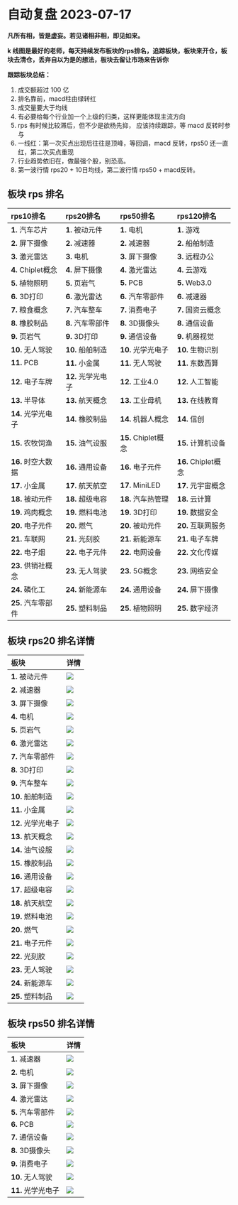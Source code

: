 # 自动复盘 2023-07-17

**凡所有相，皆是虚妄。若见诸相非相，即见如来。**

**k 线图是最好的老师，每天持续发布板块的rps排名，追踪板块，板块来开仓，板块去清仓，丢弃自以为是的想法，板块去留让市场来告诉你**
        
**跟踪板块总结：**
1. 成交额超过 100 亿
2. 排名靠前，macd柱由绿转红
3. 成交量要大于均线
4. 有必要给每个行业加一个上级的归类，这样更能体现主流方向
5. rps 有时候比较滞后，但不少是欲杨先抑， 应该持续跟踪，等 macd 反转时参与
6. 一线红：第一次买点出现后往往是顶峰，等回调，macd 反转，rps50 还一直红，第二次买点重现
7. 行业趋势依旧在，做最强个股，别恐高。
8. 第一波行情 rps20 + 10日均线，第二波行情 rps50 + macd反转。
        
## 板块 rps 排名
| rps10排名          | rps20排名          | rps50排名           | rps120排名          |
|:-------------------|:-------------------|:--------------------|:--------------------|
| **1.** 汽车芯片    | **1.** 被动元件    | **1.** 电机         | **1.** 游戏         |
| **2.** 屏下摄像    | **2.** 减速器      | **2.** 减速器       | **2.** 船舶制造     |
| **3.** 激光雷达    | **3.** 电机        | **3.** 屏下摄像     | **3.** 远程办公     |
| **4.** Chiplet概念 | **4.** 屏下摄像    | **4.** 激光雷达     | **4.** 云游戏       |
| **5.** 植物照明    | **5.** 页岩气      | **5.** PCB          | **5.** Web3.0       |
| **6.** 3D打印      | **6.** 激光雷达    | **6.** 汽车零部件   | **6.** 减速器       |
| **7.** 粮食概念    | **7.** 汽车整车    | **7.** 消费电子     | **7.** 国资云概念   |
| **8.** 橡胶制品    | **8.** 汽车零部件  | **8.** 3D摄像头     | **8.** 通信设备     |
| **9.** 页岩气      | **9.** 3D打印      | **9.** 通信设备     | **9.** 机器视觉     |
| **10.** 无人驾驶   | **10.** 船舶制造   | **10.** 光学光电子  | **10.** 生物识别    |
| **11.** PCB        | **11.** 小金属     | **11.** 无人驾驶    | **11.** 东数西算    |
| **12.** 电子车牌   | **12.** 光学光电子 | **12.** 工业4.0     | **12.** 人工智能    |
| **13.** 半导体     | **13.** 航天概念   | **13.** 工业母机    | **13.** 在线教育    |
| **14.** 光学光电子 | **14.** 橡胶制品   | **14.** 机器人概念  | **14.** 信创        |
| **15.** 农牧饲渔   | **15.** 油气设服   | **15.** Chiplet概念 | **15.** 计算机设备  |
| **16.** 时空大数据 | **16.** 通用设备   | **16.** 电子元件    | **16.** Chiplet概念 |
| **17.** 小金属     | **17.** 航天航空   | **17.** MiniLED     | **17.** 元宇宙概念  |
| **18.** 被动元件   | **18.** 超级电容   | **18.** 汽车热管理  | **18.** 云计算      |
| **19.** 鸡肉概念   | **19.** 燃料电池   | **19.** 3D打印      | **19.** 数据安全    |
| **20.** 电子元件   | **20.** 燃气       | **20.** 被动元件    | **20.** 互联网服务  |
| **21.** 车联网     | **21.** 光刻胶     | **21.** 新能源车    | **21.** 电子车牌    |
| **22.** 电子烟     | **22.** 电子元件   | **22.** 电网设备    | **22.** 文化传媒    |
| **23.** 供销社概念 | **23.** 无人驾驶   | **23.** 5G概念      | **23.** 网络安全    |
| **24.** 磷化工     | **24.** 新能源车   | **24.** 通用设备    | **24.** 屏下摄像    |
| **25.** 汽车零部件 | **25.** 塑料制品   | **25.** 植物照明    | **25.** 数字经济    |
## 板块 rps20 排名详情
| 板块               | 详情                                                                                                |
|:-------------------|:----------------------------------------------------------------------------------------------------|
| **1.** 被动元件    | ![](https://sykent-blog-image.oss-cn-beijing.aliyuncs.com/quant/image/2023/7/1689581140952-tmp.jpg) |
| **2.** 减速器      | ![](https://sykent-blog-image.oss-cn-beijing.aliyuncs.com/quant/image/2023/7/1689581142323-tmp.jpg) |
| **3.** 屏下摄像    | ![](https://sykent-blog-image.oss-cn-beijing.aliyuncs.com/quant/image/2023/7/1689581143216-tmp.jpg) |
| **4.** 电机        | ![](https://sykent-blog-image.oss-cn-beijing.aliyuncs.com/quant/image/2023/7/1689581144178-tmp.jpg) |
| **5.** 页岩气      | ![](https://sykent-blog-image.oss-cn-beijing.aliyuncs.com/quant/image/2023/7/1689581145045-tmp.jpg) |
| **6.** 激光雷达    | ![](https://sykent-blog-image.oss-cn-beijing.aliyuncs.com/quant/image/2023/7/1689581145923-tmp.jpg) |
| **7.** 汽车零部件  | ![](https://sykent-blog-image.oss-cn-beijing.aliyuncs.com/quant/image/2023/7/1689581146866-tmp.jpg) |
| **8.** 3D打印      | ![](https://sykent-blog-image.oss-cn-beijing.aliyuncs.com/quant/image/2023/7/1689581147750-tmp.jpg) |
| **9.** 汽车整车    | ![](https://sykent-blog-image.oss-cn-beijing.aliyuncs.com/quant/image/2023/7/1689581148778-tmp.jpg) |
| **10.** 船舶制造   | ![](https://sykent-blog-image.oss-cn-beijing.aliyuncs.com/quant/image/2023/7/1689581149653-tmp.jpg) |
| **11.** 小金属     | ![](https://sykent-blog-image.oss-cn-beijing.aliyuncs.com/quant/image/2023/7/1689581150569-tmp.jpg) |
| **12.** 光学光电子 | ![](https://sykent-blog-image.oss-cn-beijing.aliyuncs.com/quant/image/2023/7/1689581151480-tmp.jpg) |
| **13.** 航天概念   | ![](https://sykent-blog-image.oss-cn-beijing.aliyuncs.com/quant/image/2023/7/1689581152383-tmp.jpg) |
| **14.** 油气设服   | ![](https://sykent-blog-image.oss-cn-beijing.aliyuncs.com/quant/image/2023/7/1689581153242-tmp.jpg) |
| **15.** 橡胶制品   | ![](https://sykent-blog-image.oss-cn-beijing.aliyuncs.com/quant/image/2023/7/1689581154234-tmp.jpg) |
| **16.** 通用设备   | ![](https://sykent-blog-image.oss-cn-beijing.aliyuncs.com/quant/image/2023/7/1689581155096-tmp.jpg) |
| **17.** 超级电容   | ![](https://sykent-blog-image.oss-cn-beijing.aliyuncs.com/quant/image/2023/7/1689581156051-tmp.jpg) |
| **18.** 航天航空   | ![](https://sykent-blog-image.oss-cn-beijing.aliyuncs.com/quant/image/2023/7/1689581156888-tmp.jpg) |
| **19.** 燃料电池   | ![](https://sykent-blog-image.oss-cn-beijing.aliyuncs.com/quant/image/2023/7/1689581157799-tmp.jpg) |
| **20.** 燃气       | ![](https://sykent-blog-image.oss-cn-beijing.aliyuncs.com/quant/image/2023/7/1689581158672-tmp.jpg) |
| **21.** 电子元件   | ![](https://sykent-blog-image.oss-cn-beijing.aliyuncs.com/quant/image/2023/7/1689581159650-tmp.jpg) |
| **22.** 光刻胶     | ![](https://sykent-blog-image.oss-cn-beijing.aliyuncs.com/quant/image/2023/7/1689581160575-tmp.jpg) |
| **23.** 无人驾驶   | ![](https://sykent-blog-image.oss-cn-beijing.aliyuncs.com/quant/image/2023/7/1689581161494-tmp.jpg) |
| **24.** 新能源车   | ![](https://sykent-blog-image.oss-cn-beijing.aliyuncs.com/quant/image/2023/7/1689581162387-tmp.jpg) |
| **25.** 塑料制品   | ![](https://sykent-blog-image.oss-cn-beijing.aliyuncs.com/quant/image/2023/7/1689581163346-tmp.jpg) |
## 板块 rps50 排名详情
| 板块               | 详情                                                                                                |
|:-------------------|:----------------------------------------------------------------------------------------------------|
| **1.** 减速器      | ![](https://sykent-blog-image.oss-cn-beijing.aliyuncs.com/quant/image/2023/7/1689581164224-tmp.jpg) |
| **2.** 电机        | ![](https://sykent-blog-image.oss-cn-beijing.aliyuncs.com/quant/image/2023/7/1689581165137-tmp.jpg) |
| **3.** 屏下摄像    | ![](https://sykent-blog-image.oss-cn-beijing.aliyuncs.com/quant/image/2023/7/1689581165968-tmp.jpg) |
| **4.** 激光雷达    | ![](https://sykent-blog-image.oss-cn-beijing.aliyuncs.com/quant/image/2023/7/1689581166904-tmp.jpg) |
| **5.** 汽车零部件  | ![](https://sykent-blog-image.oss-cn-beijing.aliyuncs.com/quant/image/2023/7/1689581167783-tmp.jpg) |
| **6.** PCB         | ![](https://sykent-blog-image.oss-cn-beijing.aliyuncs.com/quant/image/2023/7/1689581168678-tmp.jpg) |
| **7.** 通信设备    | ![](https://sykent-blog-image.oss-cn-beijing.aliyuncs.com/quant/image/2023/7/1689581169602-tmp.jpg) |
| **8.** 3D摄像头    | ![](https://sykent-blog-image.oss-cn-beijing.aliyuncs.com/quant/image/2023/7/1689581170447-tmp.jpg) |
| **9.** 消费电子    | ![](https://sykent-blog-image.oss-cn-beijing.aliyuncs.com/quant/image/2023/7/1689581171475-tmp.jpg) |
| **10.** 无人驾驶   | ![](https://sykent-blog-image.oss-cn-beijing.aliyuncs.com/quant/image/2023/7/1689581172315-tmp.jpg) |
| **11.** 光学光电子 | ![](https://sykent-blog-image.oss-cn-beijing.aliyuncs.com/quant/image/2023/7/1689581173160-tmp.jpg) |